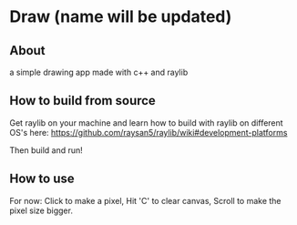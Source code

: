 # Draw (name will be updated)

## About
a simple drawing app made with c++ and raylib

## How to build from source
Get raylib on your machine and learn how to build with raylib on different OS's here: https://github.com/raysan5/raylib/wiki#development-platforms

Then build and run!
## How to use
For now:
Click to make a pixel,
Hit 'C' to clear canvas,
Scroll to make the pixel size bigger.
